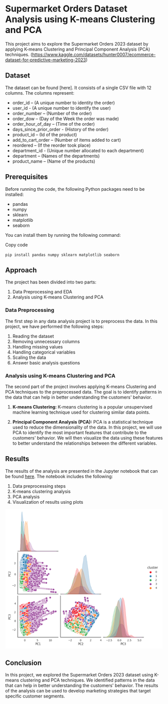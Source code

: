 ﻿# Supermarket Orders Dataset Analysis using K-means Clustering and PCA

This project aims to explore the Supermarket Orders 2023 dataset by applying K-means Clustering and Principal Component Analysis (PCA) techniques. (https://www.kaggle.com/datasets/hunter0007/ecommerce-dataset-for-predictive-marketing-2023)

## Dataset

The dataset can be found [here]. It consists of a single CSV file with 12 columns. The columns represent:

-   order_id – (A unique number to identity the order)
-   user_id - (A unique number to identify the user)
-   order_number – (Number of the order)
-   order_dow – (Day of the Week the order was made)
-   order_hour_of_day – (Time of the order)
-   days_since_prior_order - (History of the order)
-   product_id – (Id of the product)
-   add_to_cart_order – (Number of items added to cart)
-   reordered – (If the reorder took place)
-   department_id - (Unique number allocated to each department)
-   department – (Names of the departments)
-   product_name – (Name of the products)

## Prerequisites

Before running the code, the following Python packages need to be installed:

-   pandas
-   numpy
-   sklearn
-   matplotlib
-   seaborn

You can install them by running the following command:

Copy code

`pip install pandas numpy sklearn matplotlib seaborn` 

## Approach

The project has been divided into two parts:

1.  Data Preprocessing and EDA
2.  Analysis using K-means Clustering and PCA

### Data Preprocessing

The first step in any data analysis project is to preprocess the data. In this project, we have performed the following steps:

1.  Reading the dataset
2.  Removing unnecessary columns
3.  Handling missing values
4.  Handling categorical variables
5.  Scaling the data
6. Answer basic analysis questions

### Analysis using K-means Clustering and PCA

The second part of the project involves applying K-means Clustering and PCA techniques to the preprocessed data. The goal is to identify patterns in the data that can help in better understanding the customers' behavior.

1.  **K-means Clustering:** K-means clustering is a popular unsupervised machine learning technique used for clustering similar data points.
    
2.  **Principal Component Analysis (PCA):** PCA is a statistical technique used to reduce the dimensionality of the data. In this project, we will use PCA to identify the most important features that contribute to the customers' behavior. We will then visualize the data using these features to better understand the relationships between the different variables.
    

## Results

The results of the analysis are presented in the Jupyter notebook that can be found [here](https://www.kaggle.com/markstent/supermarket-data-eda-kmeans/edit). The notebook includes the following:

1.  Data preprocessing steps
2.  K-means clustering analysis
3.  PCA analysis
4.  Visualization of results using plots

![KMeans PCA Pairplot](https://github.com/markstent/supermarket_clustering_PCA/blob/main/customer_pca.png)

## Conclusion

In this project, we explored the Supermarket Orders 2023 dataset using K-means clustering and PCA techniques. We identified patterns in the data that can help in better understanding the customers' behavior. The results of the analysis can be used to develop marketing strategies that target specific customer segments.
